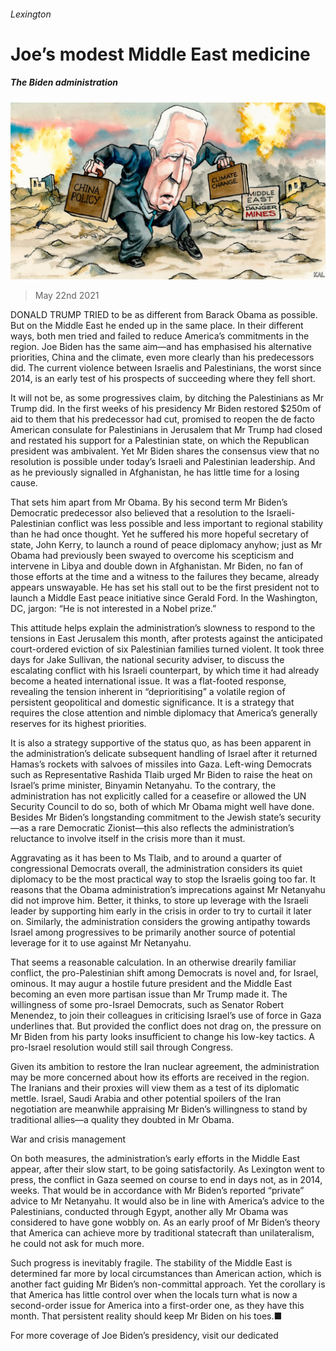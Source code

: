 ###### Lexington

# Joe’s modest Middle East medicine 

##### The Biden administration 

![image](images/20210522_USD000_0.jpg) 

> May 22nd 2021 

DONALD TRUMP TRIED to be as different from Barack Obama as possible. But on the Middle East he ended up in the same place. In their different ways, both men tried and failed to reduce America’s commitments in the region. Joe Biden has the same aim—and has emphasised his alternative priorities, China and the climate, even more clearly than his predecessors did. The current violence between Israelis and Palestinians, the worst since 2014, is an early test of his prospects of succeeding where they fell short.

It will not be, as some progressives claim, by ditching the Palestinians as Mr Trump did. In the first weeks of his presidency Mr Biden restored $250m of aid to them that his predecessor had cut, promised to reopen the de facto American consulate for Palestinians in Jerusalem that Mr Trump had closed and restated his support for a Palestinian state, on which the Republican president was ambivalent. Yet Mr Biden shares the consensus view that no resolution is possible under today’s Israeli and Palestinian leadership. And as he previously signalled in Afghanistan, he has little time for a losing cause.


That sets him apart from Mr Obama. By his second term Mr Biden’s Democratic predecessor also believed that a resolution to the Israeli-Palestinian conflict was less possible and less important to regional stability than he had once thought. Yet he suffered his more hopeful secretary of state, John Kerry, to launch a round of peace diplomacy anyhow; just as Mr Obama had previously been swayed to overcome his scepticism and intervene in Libya and double down in Afghanistan. Mr Biden, no fan of those efforts at the time and a witness to the failures they became, already appears unswayable. He has set his stall out to be the first president not to launch a Middle East peace initiative since Gerald Ford. In the Washington, DC, jargon: “He is not interested in a Nobel prize.”

This attitude helps explain the administration’s slowness to respond to the tensions in East Jerusalem this month, after protests against the anticipated court-ordered eviction of six Palestinian families turned violent. It took three days for Jake Sullivan, the national security adviser, to discuss the escalating conflict with his Israeli counterpart, by which time it had already become a heated international issue. It was a flat-footed response, revealing the tension inherent in “deprioritising” a volatile region of persistent geopolitical and domestic significance. It is a strategy that requires the close attention and nimble diplomacy that America’s generally reserves for its highest priorities.

It is also a strategy supportive of the status quo, as has been apparent in the administration’s delicate subsequent handling of Israel after it returned Hamas’s rockets with salvoes of missiles into Gaza. Left-wing Democrats such as Representative Rashida Tlaib urged Mr Biden to raise the heat on Israel’s prime minister, Binyamin Netanyahu. To the contrary, the administration has not explicitly called for a ceasefire or allowed the UN Security Council to do so, both of which Mr Obama might well have done. Besides Mr Biden’s longstanding commitment to the Jewish state’s security—as a rare Democratic Zionist—this also reflects the administration’s reluctance to involve itself in the crisis more than it must.

Aggravating as it has been to Ms Tlaib, and to around a quarter of congressional Democrats overall, the administration considers its quiet diplomacy to be the most practical way to stop the Israelis going too far. It reasons that the Obama administration’s imprecations against Mr Netanyahu did not improve him. Better, it thinks, to store up leverage with the Israeli leader by supporting him early in the crisis in order to try to curtail it later on. Similarly, the administration considers the growing antipathy towards Israel among progressives to be primarily another source of potential leverage for it to use against Mr Netanyahu.

That seems a reasonable calculation. In an otherwise drearily familiar conflict, the pro-Palestinian shift among Democrats is novel and, for Israel, ominous. It may augur a hostile future president and the Middle East becoming an even more partisan issue than Mr Trump made it. The willingness of some pro-Israel Democrats, such as Senator Robert Menendez, to join their colleagues in criticising Israel’s use of force in Gaza underlines that. But provided the conflict does not drag on, the pressure on Mr Biden from his party looks insufficient to change his low-key tactics. A pro-Israel resolution would still sail through Congress.

Given its ambition to restore the Iran nuclear agreement, the administration may be more concerned about how its efforts are received in the region. The Iranians and their proxies will view them as a test of its diplomatic mettle. Israel, Saudi Arabia and other potential spoilers of the Iran negotiation are meanwhile appraising Mr Biden’s willingness to stand by traditional allies—a quality they doubted in Mr Obama.

War and crisis management

On both measures, the administration’s early efforts in the Middle East appear, after their slow start, to be going satisfactorily. As Lexington went to press, the conflict in Gaza seemed on course to end in days not, as in 2014, weeks. That would be in accordance with Mr Biden’s reported “private” advice to Mr Netanyahu. It would also be in line with America’s advice to the Palestinians, conducted through Egypt, another ally Mr Obama was considered to have gone wobbly on. As an early proof of Mr Biden’s theory that America can achieve more by traditional statecraft than unilateralism, he could not ask for much more.

Such progress is inevitably fragile. The stability of the Middle East is determined far more by local circumstances than American action, which is another fact guiding Mr Biden’s non-committal approach. Yet the corollary is that America has little control over when the locals turn what is now a second-order issue for America into a first-order one, as they have this month. That persistent reality should keep Mr Biden on his toes.■

For more coverage of Joe Biden’s presidency, visit our dedicated 

